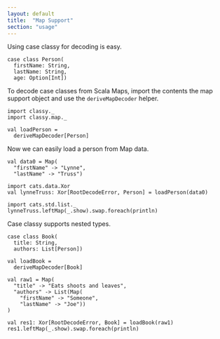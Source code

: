 ```yaml
---
layout: default
title:  "Map Support"
section: "usage"
---
```


Using case classy for decoding is easy.

```tut:silent
case class Person(
  firstName: String,
  lastName: String,
  age: Option[Int])
```

To decode case classes from Scala Maps, import the contents the map
support object and use the `deriveMapDecoder` helper.

```tut:silent
import classy._
import classy.map._

val loadPerson =
  deriveMapDecoder[Person]
```

Now we can easily load a person from Map data.

```tut:book
val data0 = Map(
  "firstName" -> "Lynne",
  "lastName" -> "Truss")

import cats.data.Xor
val lynneTruss: Xor[RootDecodeError, Person] = loadPerson(data0)
```


```tut:book
import cats.std.list._
lynneTruss.leftMap(_.show).swap.foreach(println)
```

Case classy supports nested types.

```tut:silent
case class Book(
  title: String,
  authors: List[Person])

val loadBook =
  deriveMapDecoder[Book]
```


```tut:book
val raw1 = Map(
  "title" -> "Eats shoots and leaves",
  "authors" -> List(Map(
    "firstName" -> "Someone",
    "lastName" -> "Joe"))
)

val res1: Xor[RootDecodeError, Book] = loadBook(raw1)
res1.leftMap(_.show).swap.foreach(println)
```
